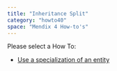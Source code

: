 ```yaml
---
title: "Inheritance Split"
category: "howto40"
space: "Mendix 4 How-to's"
---
```

Please select a How To:

*   [Use a specialization of an entity](Use+a+specialization+of+an+entity)